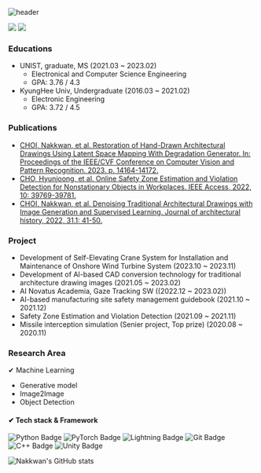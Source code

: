 ![header](https://capsule-render.vercel.app/api?type=Waving&color=0:DCE35B,100:45B649&height=250&section=header&text=Nakkwan%20Github&fontSize=50)

<p>
  <a href="https://nakkwan.github.io/" target="_blank"><img src="https://img.shields.io/badge/Nakkwan Blog-83B81A?style=flat&logo=Bloglovin&logoColor=FFFFFF"/></a>
  <a href="mailto:cvvc1997@gmail.com" target="_blank"><img src="https://img.shields.io/badge/nakkwan.choi@gmail.com-F24E1E?style=flat&logo=Gmail&logoColor=white"/></a>
</p>

### Educations
- UNIST, graduate, MS (2021.03 ~ 2023.02)
  - Electronical and Computer Science Engineering
  - GPA: 3.76 / 4.3
- KyungHee Univ, Undergraduate (2016.03 ~ 2021.02)
  - Electronic Engineering
  - GPA: 3.72 / 4.5

### Publications
- [CHOI, Nakkwan, et al. Restoration of Hand-Drawn Architectural Drawings Using Latent Space Mapping With Degradation Generator. In: Proceedings of the IEEE/CVF Conference on Computer Vision and Pattern Recognition. 2023. p. 14164-14172.](https://openaccess.thecvf.com/content/CVPR2023/html/Choi_Restoration_of_Hand-Drawn_Architectural_Drawings_Using_Latent_Space_Mapping_With_CVPR_2023_paper.html)
- [CHO, Hyunjoong, et al. Online Safety Zone Estimation and Violation Detection for Nonstationary Objects in Workplaces. IEEE Access, 2022, 10: 39769-39781.](https://ieeexplore.ieee.org/abstract/document/9751714)
- [CHOI, Nakkwan, et al. Denoising Traditional Architectural Drawings with Image Generation and Supervised Learning. Journal of architectural history, 2022, 31.1: 41-50.](https://koreascience.kr/article/JAKO202210242830029.page)

### Project
- Development of Self-Elevating Crane System for Installation and Maintenance of Onshore Wind Turbine System (2023.10 ~ 2023.11)
- Development of AI-based CAD conversion technology for traditional architecture drawing images (2021.05 ~ 2023.02)
- AI Novatus Academia, Gaze Tracking SW ((2022.12 ~ 2023.02))
- AI-based manufacturing site safety management guidebook (2021.10 ~ 2021.12)
- Safety Zone Estimation and Violation Detection (2021.09 ~ 2021.11)
- Missile interception simulation (Senier project, Top prize) (2020.08 ~ 2020.11)

### Research Area
✔ Machine Learning
  - Generative model
  - Image2Image
  - Object Detection

#### ✔ Tech stack & Framework
![Python Badge](http://img.shields.io/badge/Python-3776AB?style=flat&logo=Python&logoColor=white)
![PyTorch Badge](http://img.shields.io/badge/PyTorch-EE4C2C?style=flat&logo=PyTorch&logoColor=white)
![Lightning Badge](http://img.shields.io/badge/Lightning-792EE5?style=flat&logo=Lightning&logoColor=white)
![Git Badge](http://img.shields.io/badge/Git-F05032?style=flat&logo=Git&logoColor=white)
![C++ Badge](http://img.shields.io/badge/C++-00599C?style=flat&logo=C++&logoColor=white)
![Unity Badge](http://img.shields.io/badge/Unity-FFFFFF?style=flat&logo=Unity&logoColor=white)
  
![Nakkwan's GitHub stats](https://github-readme-stats.vercel.app/api?username=Nakkwan&show_icons=true&theme=vue-dark)
  
